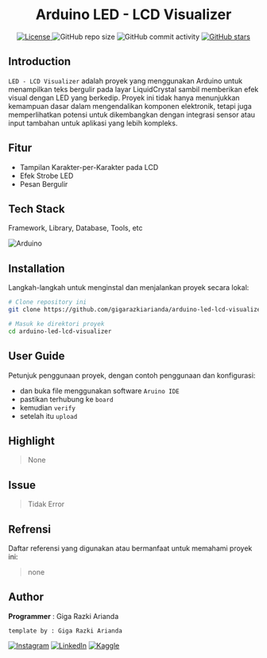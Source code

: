 <h1 align="center">Arduino LED - LCD Visualizer</h1>

<p align="center">
  <a href="LICENSE">
    <img alt="License" src="https://img.shields.io/badge/License-none-lightgrey.svg">
  </a>
  <img alt="GitHub repo size" src="https://img.shields.io/github/repo-size/gigarazkiarianda/arduino-led-lcd-visualizer">
  <img alt="GitHub commit activity" src="https://img.shields.io/github/commit-activity/m/gigarazkiarianda/arduino-led-lcd-visualizer">
  <a href="https://github.com/gigarazkiarianda/arduino-led-lcd-visualizer/stargazers">
    <img alt="GitHub stars" src="https://img.shields.io/github/stars/gigarazkiarianda/arduino-led-lcd-visualizer">
  </a>
</p>


## Introduction
`LED - LCD Visualizer` adalah proyek yang menggunakan Arduino untuk menampilkan teks bergulir pada layar LiquidCrystal sambil memberikan efek visual dengan LED yang berkedip. Proyek ini tidak hanya menunjukkan kemampuan dasar dalam mengendalikan komponen elektronik, tetapi juga memperlihatkan potensi untuk dikembangkan dengan integrasi sensor atau input tambahan untuk aplikasi yang lebih kompleks.


## Fitur 
 * Tampilan Karakter-per-Karakter pada LCD
 * Efek Strobe LED
 * Pesan Bergulir
   
## Tech Stack
Framework, Library, Database, Tools, etc

![Arduino](https://img.shields.io/badge/-Arduino-00979D?style=for-the-badge&logo=Arduino&logoColor=white)

## Installation
Langkah-langkah untuk menginstal dan menjalankan proyek secara lokal:
```bash
# Clone repository ini
git clone https://github.com/gigarazkiarianda/arduino-led-lcd-visualizer.git

# Masuk ke direktori proyek
cd arduino-led-lcd-visualizer
```


## User Guide 
Petunjuk penggunaan proyek, dengan contoh penggunaan dan konfigurasi:

* dan buka file menggunakan software `Aruino IDE`
* pastikan terhubung ke `board` 
* kemudian `verify`
* setelah itu `upload`


## Highlight
> None


## Issue

> Tidak Error 

## Refrensi
Daftar referensi yang digunakan atau bermanfaat untuk memahami proyek ini:

> none

## Author
  **Programmer**  : Giga Razki Arianda

   `template by : Giga Razki Arianda`
   
[![Instagram](https://img.shields.io/badge/Instagram-%23E4405F.svg?logo=Instagram&logoColor=white)](https://www.instagram.com/gigarazkiarianda/) 
[![LinkedIn](https://img.shields.io/badge/LinkedIn-%230077B5.svg?logo=linkedin&logoColor=white)](https://www.linkedin.com/in/gigarazkiarianda/)
[![Kaggle](https://img.shields.io/badge/Kaggle-035a7d?style=for-the-badge&logo=kaggle&logoColor=white)](https://www.kaggle.com/gigarazki)
